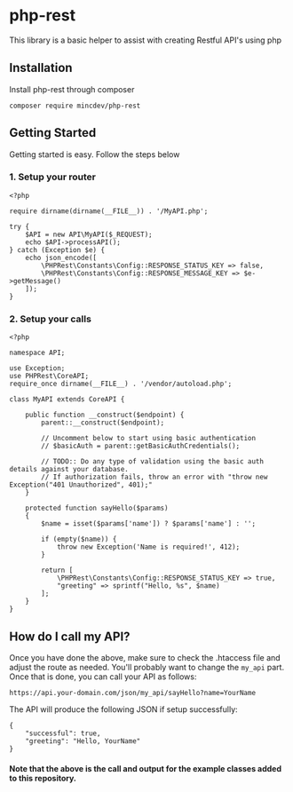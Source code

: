 # php-rest
This library is a basic helper to assist with creating Restful API's using php

## Installation

Install php-rest through composer
```
composer require mincdev/php-rest
```

## Getting Started

Getting started is easy. Follow the steps below

### 1. Setup your router

```
<?php

require dirname(dirname(__FILE__)) . '/MyAPI.php';

try {
    $API = new API\MyAPI($_REQUEST);
    echo $API->processAPI();
} catch (Exception $e) {
    echo json_encode([
        \PHPRest\Constants\Config::RESPONSE_STATUS_KEY => false, 
        \PHPRest\Constants\Config::RESPONSE_MESSAGE_KEY => $e->getMessage()
    ]);
}
```

### 2. Setup your calls

```
<?php

namespace API;

use Exception;
use PHPRest\CoreAPI;
require_once dirname(__FILE__) . '/vendor/autoload.php';

class MyAPI extends CoreAPI {
    
    public function __construct($endpoint) {
        parent::__construct($endpoint);
        
        // Uncomment below to start using basic authentication
        // $basicAuth = parent::getBasicAuthCredentials();

        // TODO:: Do any type of validation using the basic auth details against your database. 
        // If authorization fails, throw an error with "throw new Exception("401 Unauthorized", 401);"
    }
    
    protected function sayHello($params) 
    {
        $name = isset($params['name']) ? $params['name'] : '';

        if (empty($name)) {
            throw new Exception('Name is required!', 412);
        }

        return [
            \PHPRest\Constants\Config::RESPONSE_STATUS_KEY => true,
            "greeting" => sprintf("Hello, %s", $name)
        ];
    }
}
```

## How do I call my API?

Once you have done the above, make sure to check the .htaccess file and adjust the route as needed. You'll probably want to change the `my_api` part. 
Once that is done, you can call your API as follows:

```
https://api.your-domain.com/json/my_api/sayHello?name=YourName
```

The API will produce the following JSON if setup successfully:

```
{
    "successful": true,
    "greeting": "Hello, YourName"
}
```

#### Note that the above is the call and output for the example classes added to this repository.

